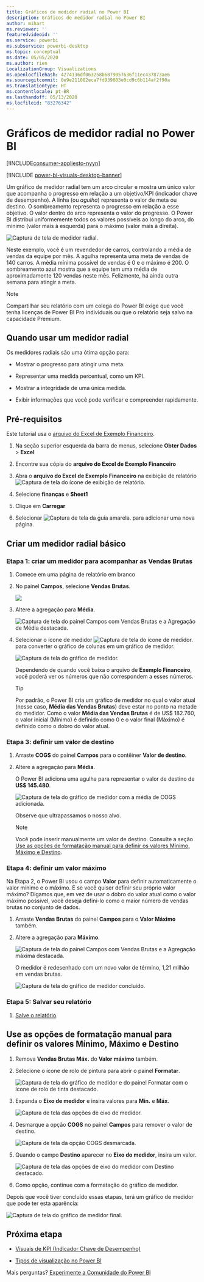 ```yaml
---
title: Gráficos de medidor radial no Power BI
description: Gráficos de medidor radial no Power BI
author: mihart
ms.reviewer: ''
featuredvideoid: ''
ms.service: powerbi
ms.subservice: powerbi-desktop
ms.topic: conceptual
ms.date: 05/05/2020
ms.author: rien
LocalizationGroup: Visualizations
ms.openlocfilehash: 4274136df063258b6879057636f11ec437873ae6
ms.sourcegitcommit: 0e9e211082eca7fd939803e0cd9c6b114af2f90a
ms.translationtype: HT
ms.contentlocale: pt-BR
ms.lasthandoff: 05/13/2020
ms.locfileid: "83276342"
---
```

# <a name="radial-gauge-charts-in-power-bi"></a>Gráficos de medidor radial no Power BI

[!INCLUDE[consumer-appliesto-nyyn](../includes/consumer-appliesto-nyyn.md)]

[!INCLUDE [power-bi-visuals-desktop-banner](../includes/power-bi-visuals-desktop-banner.md)]

Um gráfico de medidor radial tem um arco circular e mostra um único valor que acompanha o progresso em relação a um objetivo/KPI (indicador chave de desempenho). A linha (ou *agulha*) representa o valor de meta ou destino. O sombreamento representa o progresso em relação a esse objetivo. O valor dentro do arco representa o valor do progresso. O Power BI distribui uniformemente todos os valores possíveis ao longo do arco, do mínimo (valor mais à esquerda) para o máximo (valor mais à direita).

![Captura de tela de medidor radial.](media/power-bi-visualization-radial-gauge-charts/gauge-m.png)

Neste exemplo, você é um revendedor de carros, controlando a média de vendas da equipe por mês. A agulha representa uma meta de vendas de 140 carros. A média mínima possível de vendas é 0 e o máximo é 200.  O sombreamento azul mostra que a equipe tem uma média de aproximadamente 120 vendas neste mês. Felizmente, há ainda outra semana para atingir a meta.

> [!NOTE]
> Compartilhar seu relatório com um colega do Power BI exige que você tenha licenças de Power BI Pro individuais ou que o relatório seja salvo na capacidade Premium.

## <a name="when-to-use-a-radial-gauge"></a>Quando usar um medidor radial

Os medidores radiais são uma ótima opção para:

* Mostrar o progresso para atingir uma meta.

* Representar uma medida percentual, como um KPI.

* Mostrar a integridade de uma única medida.

* Exibir informações que você pode verificar e compreender rapidamente.

## <a name="prerequisites"></a>Pré-requisitos

Este tutorial usa o [arquivo do Excel de Exemplo Financeiro](https://download.microsoft.com/download/9/6/D/96DDC2FF-2568-491D-AAFA-AFDD6F763AE3/Retail%20Analysis%20Sample%20PBIX.pbix).

1. Na seção superior esquerda da barra de menus, selecione **Obter Dados** > **Excel**
   
2. Encontre sua cópia do **arquivo do Excel de Exemplo Financeiro**

1. Abra o **arquivo do Excel de Exemplo Financeiro** na exibição de relatório ![Captura de tela do ícone de exibição de relatório](media/power-bi-visualization-kpi/power-bi-report-view.png).

1. Selecione **finanças** e **Sheet1**

1. Clique em **Carregar**

1. Selecionar ![Captura de tela da guia amarela.](media/power-bi-visualization-kpi/power-bi-yellow-tab.png) para adicionar uma nova página.



## <a name="create-a-basic-radial-gauge"></a>Criar um medidor radial básico

### <a name="step-1-create-a-gauge-to-track-gross-sales"></a>Etapa 1: criar um medidor para acompanhar as Vendas Brutas

1. Comece em uma página de relatório em branco

1. No painel **Campos**, selecione **Vendas Brutas**.

   ![](media/power-bi-visualization-radial-gauge-charts/grosssalesvalue-new.png)

1. Altere a agregação para **Média**.

   ![Captura de tela do painel Campos com Vendas Brutas e a Agregação de Média destacada.](media/power-bi-visualization-radial-gauge-charts/changetoaverage-new.png)

1. Selecionar o ícone de medidor ![Captura de tela do ícone de medidor.](media/power-bi-visualization-radial-gauge-charts/gaugeicon-new.png) para converter o gráfico de colunas em um gráfico de medidor.

    ![Captura de tela do gráfico de medidor.](media/power-bi-visualization-radial-gauge-charts/gauge-no-target.png)

    Dependendo de quando você baixa o arquivo de **Exemplo Financeiro**, você poderá ver os números que não correspondem a esses números.

    > [!TIP]
    > Por padrão, o Power BI cria um gráfico de medidor no qual o valor atual (nesse caso, **Média das Vendas Brutas**) deve estar no ponto na metade do medidor. Como o valor **Média das Vendas Brutas** é de US$ 182.760, o valor inicial (Mínimo) é definido como 0 e o valor final (Máximo) é definido como o dobro do valor atual.

### <a name="step-3-set-a-target-value"></a>Etapa 3: definir um valor de destino

1. Arraste **COGS** do painel **Campos** para o contêiner **Valor de destino**.

1. Altere a agregação para **Média**.

   O Power BI adiciona uma agulha para representar o valor de destino de **US$ 145.480**.

   ![Captura de tela do gráfico de medidor com a média de COGS adicionada.](media/power-bi-visualization-radial-gauge-charts/gaugeinprogress-new.png)

    Observe que ultrapassamos o nosso alvo.

   > [!NOTE]
   > Você pode inserir manualmente um valor de destino. Consulte a seção [Use as opções de formatação manual para definir os valores Mínimo, Máximo e Destino](#use-manual-format-options-to-set-minimum-maximum-and-target-values).

### <a name="step-4-set-a-maximum-value"></a>Etapa 4: definir um valor máximo

Na Etapa 2, o Power BI usou o campo **Valor** para definir automaticamente o valor mínimo e o máximo. E se você quiser definir seu próprio valor máximo? Digamos que, em vez de usar o dobro do valor atual como o valor máximo possível, você deseja defini-lo como o maior número de vendas brutas no conjunto de dados.

1. Arraste **Vendas Brutas** do painel **Campos** para o **Valor Máximo** também.

1. Altere a agregação para **Máximo**.

   ![Captura de tela do painel Campos com Vendas Brutas e a Agregação máxima destacada.](media/power-bi-visualization-radial-gauge-charts/setmaximum-new.png)

   O medidor é redesenhado com um novo valor de término, 1,21 milhão em vendas brutas.

   ![Captura de tela do gráfico de medidor concluído.](media/power-bi-visualization-radial-gauge-charts/power-bi-final-gauge.png)

### <a name="step-5-save-your-report"></a>Etapa 5: Salvar seu relatório

1. [Salve o relatório](../create-reports/service-report-save.md).

## <a name="use-manual-format-options-to-set-minimum-maximum-and-target-values"></a>Use as opções de formatação manual para definir os valores Mínimo, Máximo e Destino

1. Remova **Vendas Brutas Máx.** do **Valor máximo** também.

1. Selecione o ícone de rolo de pintura para abrir o painel **Formatar**.

   ![Captura de tela do gráfico de medidor e do painel Formatar com o ícone de rolo de tinta destacado.](media/power-bi-visualization-radial-gauge-charts/power-bi-roller.png)

1. Expanda o **Eixo de medidor** e insira valores para **Mín.** e **Máx**.

    ![Captura de tela das opções de eixo de medidor.](media/power-bi-visualization-radial-gauge-charts/power-bi-gauge-axis.png)

1. Desmarque a opção **COGS** no painel **Campos** para remover o valor de destino.

    ![Captura de tela da opção COGS desmarcada.](media/power-bi-visualization-radial-gauge-charts/pbi-remove-target.png)

1. Quando o campo **Destino** aparecer no **Eixo do medidor**, insira um valor.

     ![Captura de tela das opções de eixo do medidor com Destino destacado.](media/power-bi-visualization-radial-gauge-charts/power-bi-gauge-target.png)

1. Como opção, continue com a formatação do gráfico de medidor.

Depois que você tiver concluído essas etapas, terá um gráfico de medidor que pode ter esta aparência:

![Captura de tela do gráfico de medidor final.](media/power-bi-visualization-radial-gauge-charts/power-bi-final.png)

## <a name="next-step"></a>Próxima etapa

* [Visuais de KPI (Indicador Chave de Desempenho)](power-bi-visualization-kpi.md)

* [Tipos de visualização no Power BI](power-bi-visualization-types-for-reports-and-q-and-a.md)

Mais perguntas? [Experimente a Comunidade do Power BI](https://community.powerbi.com/)


